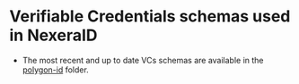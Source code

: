 # Verifiable Credentials schemas used in NexeraID


- The most recent and up to date VCs schemas are available in the [polygon-id](./polygon-id) folder.
